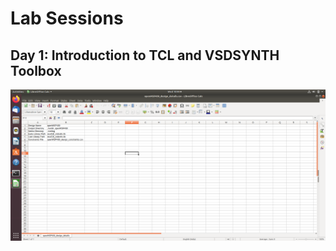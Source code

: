# Lab Sessions 

## Day 1: Introduction to TCL and VSDSYNTH Toolbox

 ![image](figures/day0/day_0_csv)
